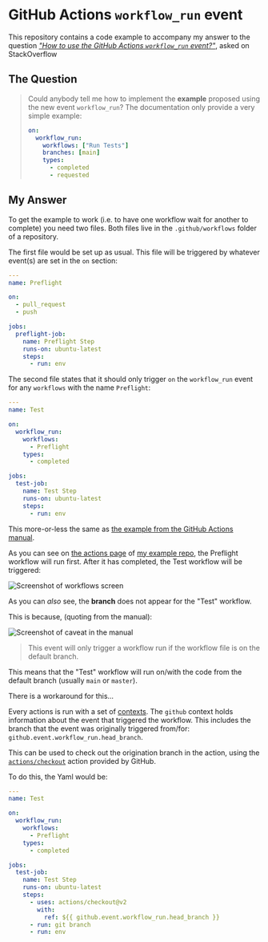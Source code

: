 # GitHub Actions `workflow_run` event

This repository contains a code example to accompany my answer to the question [_"How to use the GitHub Actions `workflow_run`  event?"_](stackoverflow.com/questions/63343937/how-to-use-the-new-event-workflow-run-of-gtihub-action-added-recently/), asked on StackOverflow

## The Question

> Could anybody tell me how to implement the **example** proposed using the new event `workflow_run`? The documentation only provide a very simple example:
> 
> ```yaml
> on:
>   workflow_run:
>     workflows: ["Run Tests"]
>     branches: [main]
>     types: 
>       - completed
>       - requested
> ```

## My Answer

To get the example to work (i.e. to have one workflow wait for another to complete) you need two files. Both files live in the `.github/workflows` folder of a repository.

The first file would be set up as usual. This file will be triggered by whatever event(s) are set in the `on` section:

```yml
---
name: Preflight

on:
  - pull_request
  - push

jobs:
  preflight-job:
    name: Preflight Step
    runs-on: ubuntu-latest
    steps:
      - run: env
```

The second file states that it should only trigger `on` the `workflow_run` event for any `workflows` with the name `Preflight`:

```yml
---
name: Test

on:
  workflow_run:
    workflows:
      - Preflight
    types:
      - completed

jobs:
  test-job:
    name: Test Step
    runs-on: ubuntu-latest
    steps:
      - run: env
```

This more-or-less the same as [the example from the GitHub Actions manual][github-docs-workflow_run].

As you can see on [the actions page][potherca-example-repo-actions]
of [my example repo][potherca-example-repo], the Preflight workflow will run first. After it has completed, the Test workflow will be triggered:

![Screenshot of workflows screen][screenshot-1]

As you can _also_ see, the **branch** does not appear for the "Test" workflow.

This is because, (quoting from the manual):

![Screenshot of caveat in the manual][screenshot-2]

> This event will only trigger a workflow run if the workflow file is on the default branch.

This means that the "Test" workflow will run on/with the code from the default branch (usually `main` or `master`).

There is a workaround for this...

Every actions is run with a set of [contexts][github-docs-contexts]. The `github` context holds information about the event that triggered the workflow. This includes the branch that the event was originally triggered from/for: `github.event.workflow_run.head_branch`.

This can be used to check out the origination branch in the action, using the [`actions/checkout`][github-checkout-action] action provided by GitHub.

To do this, the Yaml would be:

```yml
---
name: Test

on:
  workflow_run:
    workflows:
      - Preflight
    types:
      - completed

jobs:
  test-job:
    name: Test Step
    runs-on: ubuntu-latest
    steps:
      - uses: actions/checkout@v2
        with:
          ref: ${{ github.event.workflow_run.head_branch }}
      - run: git branch
      - run: env
```
[github-checkout-action]: https://github.com/actions/checkout
[github-docs-contexts]: https://docs.github.com/en/free-pro-team@latest/actions/reference/context-and-expression-syntax-for-github-actions
[github-docs-workflow_run]: https://docs.github.com/en/free-pro-team@latest/actions/reference/events-that-trigger-workflows#workflow_run
[potherca-example-repo-actions]: https://github.com/potherca-blog/github-actions-workflow_run-event/actions
[potherca-example-repo]: https://github.com/potherca-blog/github-actions-workflow_run-event
[screenshot-1]: https://i.stack.imgur.com/14Bbn.png
[screenshot-2]: https://i.stack.imgur.com/RpEBC.png
